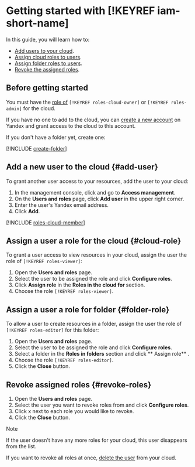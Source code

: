 # Getting started with [!KEYREF iam-short-name]

In this guide, you will learn how to:

* [Add users to your cloud](#add-user).
* [Assign cloud roles to users](#cloud-role).
* [Assign folder roles to users](#folder-role).
* [Revoke the assigned roles](#revoke-roles).

## Before getting started

You must have the [role of](concepts/access-control/roles.md) `[!KEYREF roles-cloud-owner]` or `[!KEYREF roles-admin]` for the cloud.

If you have no one to add to the cloud, you can [create a new account](https://passport.yandex.com/registration) on Yandex and grant access to the cloud to this account.

If you don't have a folder yet, create one:

[!INCLUDE [create-folder](../_includes/create-folder.md)]

## Add a new user to the cloud {#add-user}

To grant another user access to your resources, add the user to your cloud:

1. In the management console, click [](../_assets/ugly-sandwich.svg) and go to **Access management**.
2. On the **Users and roles** page, click **Add user** in the upper right corner.
3. Enter the user's Yandex email address.
4. Click **Add**.

[!INCLUDE [roles-cloud-member](../_includes/roles-cloud-member.md)]

## Assign a user a role for the cloud {#cloud-role}

To grant a user access to view resources in your cloud, assign the user the role of `[!KEYREF roles-viewer]`:

1. Open the **Users and roles** page.
2. Select the user to be assigned the role and click **Configure roles**.
3. Click **Assign role** in the **Roles in the cloud for <cloud name>** section.
4. Choose the role `[!KEYREF roles-viewer]`.

## Assign a user a role for folder {#folder-role}

To allow a user to create resources in a folder, assign the user the role of `[!KEYREF roles-editor]` for this folder:

1. Open the **Users and roles** page.
2. Select the user to be assigned the role and click **Configure roles**.
3. Select a folder in the **Roles in folders** section and click ** Assign role** .
4. Choose the role `[!KEYREF roles-editor]`.
5. Click the  **Close**  button.

## Revoke assigned roles {#revoke-roles}

1. Open the **Users and roles** page.
2. Select the user you want to revoke roles from and click **Configure roles**.
3. Click x next to each role you would like to revoke.
4. Click the  **Close**  button.

> [!NOTE]
>
> If the user doesn't have any more roles for your cloud, this user disappears from the list.
>
> If you want to revoke all roles at once, [delete the user](operations/users/delete.md) from your cloud.

